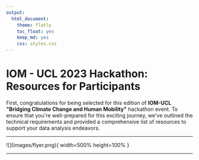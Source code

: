 ```yaml
---
output: 
  html_document:
    theme: flatly
    toc_float: yes
    keep_md: yes
    css: styles.css
---
```

# **IOM - UCL 2023 Hackathon:** Resources for Participants

First, congratulations for being selected for this edition of **IOM-UCL "Bridging Climate Change and Human Mobility"** hackathon event. To ensure that you're well-prepared for this exciting journey, we've outlined the technical requirements and provided a comprehensive list of resources to support your data analysis endeavors.

<hr>
![](images/flyer.png){ width=500% height=100% }
<hr>
